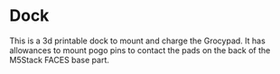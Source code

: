 # Dock

This is a 3d printable dock to mount and charge the Grocypad. It has allowances to mount pogo pins to contact the pads on the back of the M5Stack FACES base part.
